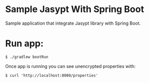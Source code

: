 # Sample Jasypt With Spring Boot

Sample application that integrate Jasypt library with Spring Boot.

# Run app:

    $ ./gradlew bootRun
    
Once app is running you can see unencrypted properties with:

    $ curl 'http://localhost:8080/properties'